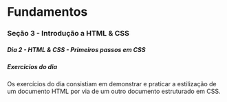 # Fundamentos
### Seção 3 - Introdução a HTML & CSS
##### Dia 2 - HTML & CSS - Primeiros passos em CSS

##### Exercicios do dia
Os exercícios do dia consistiam em demonstrar e praticar a estilização de um documento HTML por via de um outro documento estruturado em CSS.